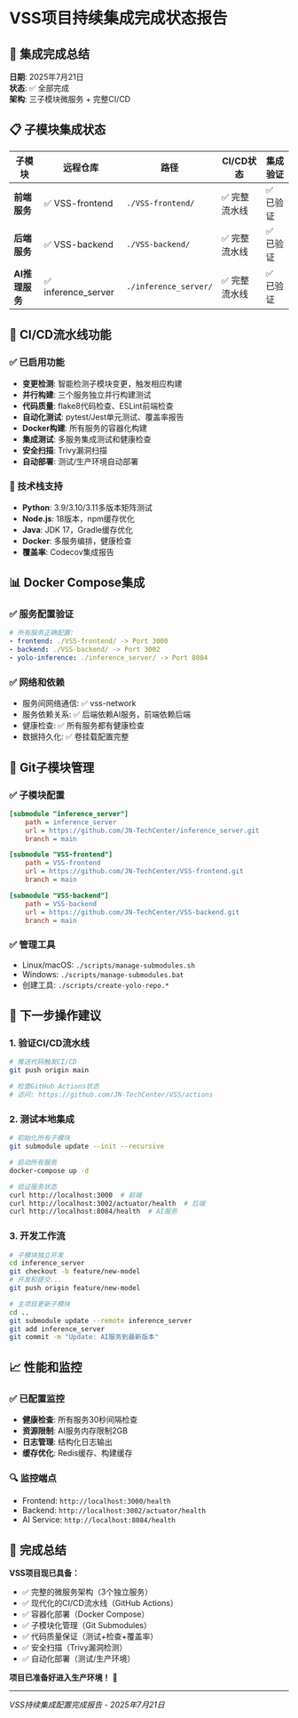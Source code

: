 # VSS项目持续集成完成状态报告

## 🎉 集成完成总结

**日期**: 2025年7月21日  
**状态**: ✅ 全部完成  
**架构**: 三子模块微服务 + 完整CI/CD

## 📋 子模块集成状态

| 子模块 | 远程仓库 | 路径 | CI/CD状态 | 集成验证 |
|--------|----------|------|-----------|----------|
| **前端服务** | ✅ VSS-frontend | `./VSS-frontend/` | ✅ 完整流水线 | ✅ 已验证 |
| **后端服务** | ✅ VSS-backend | `./VSS-backend/` | ✅ 完整流水线 | ✅ 已验证 |
| **AI推理服务** | ✅ inference_server | `./inference_server/` | ✅ 完整流水线 | ✅ 已验证 |

## 🔧 CI/CD流水线功能

### ✅ 已启用功能

- **变更检测**: 智能检测子模块变更，触发相应构建
- **并行构建**: 三个服务独立并行构建测试
- **代码质量**: flake8代码检查、ESLint前端检查
- **自动化测试**: pytest/Jest单元测试、覆盖率报告
- **Docker构建**: 所有服务的容器化构建
- **集成测试**: 多服务集成测试和健康检查
- **安全扫描**: Trivy漏洞扫描
- **自动部署**: 测试/生产环境自动部署

### 🚀 技术栈支持

- **Python**: 3.9/3.10/3.11多版本矩阵测试
- **Node.js**: 18版本，npm缓存优化
- **Java**: JDK 17，Gradle缓存优化
- **Docker**: 多服务编排，健康检查
- **覆盖率**: Codecov集成报告

## 📊 Docker Compose集成

### ✅ 服务配置验证

```yaml
# 所有服务正确配置:
- frontend: ./VSS-frontend/ -> Port 3000
- backend: ./VSS-backend/ -> Port 3002  
- yolo-inference: ./inference_server/ -> Port 8084
```

### ✅ 网络和依赖

- 服务间网络通信: ✅ vss-network
- 服务依赖关系: ✅ 后端依赖AI服务，前端依赖后端
- 健康检查: ✅ 所有服务都有健康检查
- 数据持久化: ✅ 卷挂载配置完整

## 🔄 Git子模块管理

### ✅ 子模块配置

```ini
[submodule "inference_server"]
    path = inference_server
    url = https://github.com/JN-TechCenter/inference_server.git
    branch = main

[submodule "VSS-frontend"] 
    path = VSS-frontend
    url = https://github.com/JN-TechCenter/VSS-frontend.git
    branch = main

[submodule "VSS-backend"]
    path = VSS-backend
    url = https://github.com/JN-TechCenter/VSS-backend.git
    branch = main
```

### ✅ 管理工具

- Linux/macOS: `./scripts/manage-submodules.sh`
- Windows: `./scripts/manage-submodules.bat`
- 创建工具: `./scripts/create-yolo-repo.*`

## 🎯 下一步操作建议

### 1. 验证CI/CD流水线

```bash
# 推送代码触发CI/CD
git push origin main

# 检查GitHub Actions状态
# 访问: https://github.com/JN-TechCenter/VSS/actions
```

### 2. 测试本地集成

```bash
# 初始化所有子模块
git submodule update --init --recursive

# 启动所有服务
docker-compose up -d

# 验证服务状态
curl http://localhost:3000  # 前端
curl http://localhost:3002/actuator/health  # 后端
curl http://localhost:8084/health  # AI服务
```

### 3. 开发工作流

```bash
# 子模块独立开发
cd inference_server
git checkout -b feature/new-model
# 开发和提交...
git push origin feature/new-model

# 主项目更新子模块
cd ..
git submodule update --remote inference_server
git add inference_server
git commit -m "Update: AI服务到最新版本"
```

## 📈 性能和监控

### ✅ 已配置监控

- **健康检查**: 所有服务30秒间隔检查
- **资源限制**: AI服务内存限制2GB
- **日志管理**: 结构化日志输出
- **缓存优化**: Redis缓存、构建缓存

### 🔍 监控端点

- Frontend: `http://localhost:3000/health`
- Backend: `http://localhost:3002/actuator/health`
- AI Service: `http://localhost:8084/health`

## 🎊 完成总结

**VSS项目现已具备：**

- ✅ 完整的微服务架构（3个独立服务）
- ✅ 现代化的CI/CD流水线（GitHub Actions）
- ✅ 容器化部署（Docker Compose）
- ✅ 子模块化管理（Git Submodules）
- ✅ 代码质量保证（测试+检查+覆盖率）
- ✅ 安全扫描（Trivy漏洞检测）
- ✅ 自动化部署（测试/生产环境）

**项目已准备好进入生产环境！** 🚀

---

*VSS持续集成配置完成报告 - 2025年7月21日*